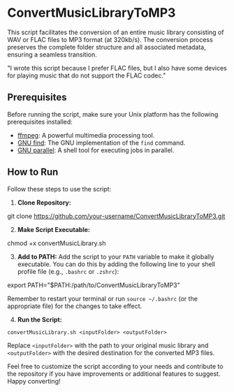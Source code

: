 # ConvertMusicLibraryToMP3

This script facilitates the conversion of an entire music library consisting of WAV or FLAC files to MP3 format (at 320kb/s). The conversion process preserves the complete folder structure and all associated metadata, ensuring a seamless transition.

"I wrote this script because I prefer FLAC files, but I also have some devices for playing music that do not support the FLAC codec."

## Prerequisites

Before running the script, make sure your Unix platform has the following prerequisites installed:

- [ffmpeg](https://ffmpeg.org/): A powerful multimedia processing tool.
- [GNU find](https://www.gnu.org/software/findutils/): The GNU implementation of the `find` command.
- [GNU parallel](https://www.gnu.org/software/parallel/): A shell tool for executing jobs in parallel.

## How to Run

Follow these steps to use the script:

1. **Clone Repository:**

git clone https://github.com/your-username/ConvertMusicLibraryToMP3.git


2. **Make Script Executable:**

chmod +x convertMusicLibrary.sh


3. **Add to PATH:**
Add the script to your `PATH` variable to make it globally executable. You can do this by adding the following line to your shell profile file (e.g., `.bashrc` or `.zshrc`):

export PATH="$PATH:/path/to/ConvertMusicLibraryToMP3"

Remember to restart your terminal or run `source ~/.bashrc` (or the appropriate file) for the changes to take effect.

4. **Run the Script:**

`convertMusicLibrary.sh <inputFolder> <outputFolder>`

Replace `<inputFolder>` with the path to your original music library and `<outputFolder>` with the desired destination for the converted MP3 files.

Feel free to customize the script according to your needs and contribute to the repository if you have improvements or additional features to suggest. Happy converting!


